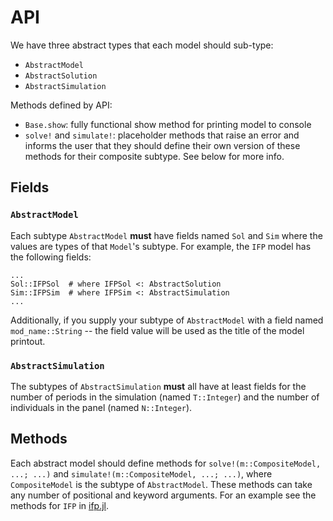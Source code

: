 # API

We have three abstract types that each model should sub-type:

- `AbstractModel`
- `AbstractSolution`
- `AbstractSimulation`

Methods defined by API:

- `Base.show`: fully functional show method for printing model to console
- `solve!` and `simulate!`: placeholder methods that raise an error and informs the user that they should define their own version of these methods for their composite subtype. See below for more info.

## Fields

### `AbstractModel`

Each subtype `AbstractModel` **must** have fields named `Sol` and `Sim` where the values are types of that `Model`'s subtype. For example, the `IFP` model has the following fields:

```
...
Sol::IFPSol  # where IFPSol <: AbstractSolution
Sim::IFPSim  # where IFPSim <: AbstractSimulation
...
```

Additionally, if you supply your subtype of `AbstractModel` with a field named `mod_name::String` -- the field value will be used as the title of the model printout.

### `AbstractSimulation`

The subtypes of `AbstractSimulation` **must** all have at least fields for the number of periods in the simulation (named `T::Integer`) and the number of individuals in the panel (named `N::Integer`).

## Methods

Each abstract model should define methods for `solve!(m::CompositeModel, ...; ...)` and `simulate!(m::CompositeModel, ...; ...)`, where `CompositeModel` is the subtype of `AbstractModel`. These methods can take any number of positional and keyword arguments. For an example see the methods for `IFP` in [ifp.jl]().
